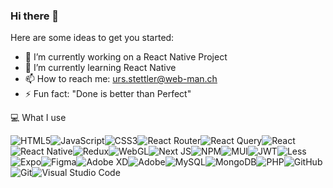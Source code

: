 ### Hi there 👋

Here are some ideas to get you started:

- 🔭 I’m currently working on a React Native Project
- 🌱 I’m currently learning React Native
- 📫 How to reach me: urs.stettler@web-man.ch
- ⚡ Fun fact: "Done is better than Perfect" 

:computer: What I use

![HTML5](https://img.shields.io/badge/html5-%23E34F26.svg?style=for-the-badge&logo=html5&logoColor=white)![JavaScript](https://img.shields.io/badge/javascript-%23323330.svg?style=for-the-badge&logo=javascript&logoColor=%23F7DF1E)![CSS3](https://img.shields.io/badge/css3-%231572B6.svg?style=for-the-badge&logo=css3&logoColor=white)![React Router](https://img.shields.io/badge/React_Router-CA4245?style=for-the-badge&logo=react-router&logoColor=white)![React Query](https://img.shields.io/badge/-React%20Query-FF4154?style=for-the-badge&logo=react%20query&logoColor=white)![React](https://img.shields.io/badge/react-%2320232a.svg?style=for-the-badge&logo=react&logoColor=%2361DAFB)![React Native](https://img.shields.io/badge/react_native-%2320232a.svg?style=for-the-badge&logo=react&logoColor=%2361DAFB)![Redux](https://img.shields.io/badge/redux-%23593d88.svg?style=for-the-badge&logo=redux&logoColor=white)![WebGL](https://img.shields.io/badge/WebGL-990000?logo=webgl&logoColor=white&style=for-the-badge)![Next JS](https://img.shields.io/badge/Next-black?style=for-the-badge&logo=next.js&logoColor=white)![NPM](https://img.shields.io/badge/NPM-%23000000.svg?style=for-the-badge&logo=npm&logoColor=white)![MUI](https://img.shields.io/badge/MUI-%230081CB.svg?style=for-the-badge&logo=mui&logoColor=white)![JWT](https://img.shields.io/badge/JWT-black?style=for-the-badge&logo=JSON%20web%20tokens)![Less](https://img.shields.io/badge/less-2B4C80?style=for-the-badge&logo=less&logoColor=white)![Expo](https://img.shields.io/badge/expo-1C1E24?style=for-the-badge&logo=expo&logoColor=#D04A37)![Figma](https://img.shields.io/badge/figma-%23F24E1E.svg?style=for-the-badge&logo=figma&logoColor=white)![Adobe XD](https://img.shields.io/badge/Adobe%20XD-470137?style=for-the-badge&logo=Adobe%20XD&logoColor=#FF61F6)![Adobe](https://img.shields.io/badge/adobe-%23FF0000.svg?style=for-the-badge&logo=adobe&logoColor=white)![MySQL](https://img.shields.io/badge/mysql-%2300f.svg?style=for-the-badge&logo=mysql&logoColor=white)![MongoDB](https://img.shields.io/badge/MongoDB-%234ea94b.svg?style=for-the-badge&logo=mongodb&logoColor=white)![PHP](https://img.shields.io/badge/php-%23777BB4.svg?style=for-the-badge&logo=php&logoColor=white)![GitHub](https://img.shields.io/badge/github-%23121011.svg?style=for-the-badge&logo=github&logoColor=white)![Git](https://img.shields.io/badge/git-%23F05033.svg?style=for-the-badge&logo=git&logoColor=white)![Visual Studio Code](https://img.shields.io/badge/Visual%20Studio%20Code-0078d7.svg?style=for-the-badge&logo=visual-studio-code&logoColor=white)
